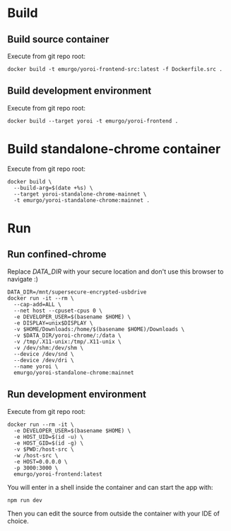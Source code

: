 # Build 

## Build source container

Execute from git repo root:

```
docker build -t emurgo/yoroi-frontend-src:latest -f Dockerfile.src .
```

## Build development environment

Execute from git repo root:

```
docker build --target yoroi -t emurgo/yoroi-frontend .
```

# Build standalone-chrome container

Execute from git repo root:

```
docker build \
  --build-arg=$(date +%s) \
  --target yoroi-standalone-chrome-mainnet \
  -t emurgo/yoroi-standalone-chrome:mainnet .
```

# Run

## Run confined-chrome

Replace *DATA_DIR* with your secure location and don't use this browser to navigate :)

```
DATA_DIR=/mnt/supersecure-encrypted-usbdrive
docker run -it --rm \
  --cap-add=ALL \
  --net host --cpuset-cpus 0 \
  -e DEVELOPER_USER=$(basename $HOME) \
  -e DISPLAY=unix$DISPLAY \
  -v $HOME/Downloads:/home/$(basename $HOME)/Downloads \
  -v $DATA_DIR/yoroi-chrome/:/data \
  -v /tmp/.X11-unix:/tmp/.X11-unix \
  -v /dev/shm:/dev/shm \
  --device /dev/snd \
  --device /dev/dri \
  --name yoroi \
  emurgo/yoroi-standalone-chrome:mainnet
```

## Run development environment

Execute from git repo root:

```
docker run --rm -it \
  -e DEVELOPER_USER=$(basename $HOME) \
  -e HOST_UID=$(id -u) \
  -e HOST_GID=$(id -g) \
  -v $PWD:/host-src \
  -w /host-src \
  -e HOST=0.0.0.0 \
  -p 3000:3000 \
  emurgo/yoroi-frontend:latest
```

You will enter in a shell inside the container and can start the app with:

```
npm run dev
```

Then you can edit the source from outside the container with your IDE of choice.
